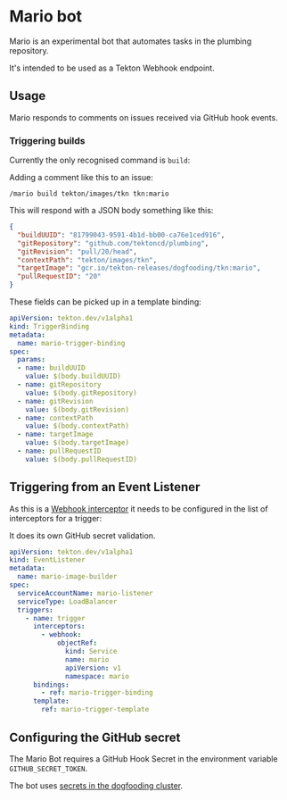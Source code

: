 # Mario bot

Mario is an experimental bot that automates tasks in the plumbing repository.

It's intended to be used as a Tekton Webhook endpoint.

## Usage

Mario responds to comments on issues received via GitHub hook events.

### Triggering builds

Currently the only recognised command is `build`:

Adding a comment like this to an issue:

```
/mario build tekton/images/tkn tkn:mario
```

This will respond with a JSON body something like this:

```json
{
  "buildUUID": "81799043-9591-4b1d-bb00-ca76e1ced916",
  "gitRepository": "github.com/tektoncd/plumbing",
  "gitRevision": "pull/20/head",
  "contextPath": "tekton/images/tkn",
  "targetImage": "gcr.io/tekton-releases/dogfooding/tkn:mario",
  "pullRequestID": "20"
}
```

These fields can be picked up in a template binding:

```yaml
apiVersion: tekton.dev/v1alpha1
kind: TriggerBinding
metadata:
  name: mario-trigger-binding
spec:
  params:
  - name: buildUUID
    value: $(body.buildUUID)
  - name: gitRepository
    value: $(body.gitRepository)
  - name: gitRevision
    value: $(body.gitRevision)
  - name: contextPath
    value: $(body.contextPath)
  - name: targetImage
    value: $(body.targetImage)
  - name: pullRequestID
    value: $(body.pullRequestID)
```

## Triggering from an Event Listener

As this is a [Webhook interceptor](https://github.com/tektoncd/triggers/blob/master/docs/eventlisteners.md#Webhook-Interceptors) it needs to be configured in the list of interceptors for a trigger:

It does its own GitHub secret validation.

```yaml
apiVersion: tekton.dev/v1alpha1
kind: EventListener
metadata:
  name: mario-image-builder
spec:
  serviceAccountName: mario-listener
  serviceType: LoadBalancer
  triggers:
    - name: trigger
      interceptors:
        - webhook:
            objectRef:
              kind: Service
              name: mario
              apiVersion: v1
              namespace: mario
      bindings:
        - ref: mario-trigger-binding
      template:
        ref: mario-trigger-template
```

## Configuring the GitHub secret

The Mario Bot requires a GitHub Hook Secret in the environment variable `GITHUB_SECRET_TOKEN`.

The bot uses [secrets in the dogfooding cluster](../README.md#dogfooding-secrets).
